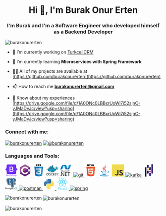 <h1 align="center">Hi 👋, I'm Burak Onur Erten</h1>
<h3 align="center">I'm Burak and I'm a Software Engineer who developed himself as a Backend Developer
</h3>

<p align="left"> <img src="https://komarev.com/ghpvc/?username=burakonurerten&label=Profile%20views&color=0e75b6&style=flat" alt="burakonurerten" /> </p>

- 🔭 I’m currently working on [TurkcellCRM](https://github.com/burakonurerten/TurkcellCRMProject)

- 🌱 I’m currently learning **Microservices with Spring Framework**

- 👨‍💻 All of my projects are available at [https://github.com/burakonurerten](https://github.com/burakonurerten)

- 📫 How to reach me **burakonurerten@gmail.com**

- 📄 Know about my experiences [https://drive.google.com/file/d/1A0ONc0LBBxrUoWi7i52sjnC-yJMaDvJc/view?usp=sharing](https://drive.google.com/file/d/1A0ONc0LBBxrUoWi7i52sjnC-yJMaDvJc/view?usp=sharing)

<h3 align="left">Connect with me:</h3>
<p align="left">
<a href="https://linkedin.com/in/burakonurerten" target="blank"><img align="center" src="https://raw.githubusercontent.com/rahuldkjain/github-profile-readme-generator/master/src/images/icons/Social/linked-in-alt.svg" alt="burakonurerten" height="30" width="40" /></a>
<a href="https://www.hackerearth.com/@burakonurerten" target="blank"><img align="center" src="https://raw.githubusercontent.com/rahuldkjain/github-profile-readme-generator/master/src/images/icons/Social/hackerearth.svg" alt="@burakonurerten" height="30" width="40" /></a>
</p>

<h3 align="left">Languages and Tools:</h3>
<p align="left"> <a href="https://getbootstrap.com" target="_blank" rel="noreferrer"> <img src="https://raw.githubusercontent.com/devicons/devicon/master/icons/bootstrap/bootstrap-plain-wordmark.svg" alt="bootstrap" width="40" height="40"/> </a> <a href="https://www.w3schools.com/cs/" target="_blank" rel="noreferrer"> <img src="https://raw.githubusercontent.com/devicons/devicon/master/icons/csharp/csharp-original.svg" alt="csharp" width="40" height="40"/> </a> <a href="https://www.w3schools.com/css/" target="_blank" rel="noreferrer"> <img src="https://raw.githubusercontent.com/devicons/devicon/master/icons/css3/css3-original-wordmark.svg" alt="css3" width="40" height="40"/> </a> <a href="https://www.docker.com/" target="_blank" rel="noreferrer"> <img src="https://raw.githubusercontent.com/devicons/devicon/master/icons/docker/docker-original-wordmark.svg" alt="docker" width="40" height="40"/> </a> <a href="https://dotnet.microsoft.com/" target="_blank" rel="noreferrer"> <img src="https://raw.githubusercontent.com/devicons/devicon/master/icons/dot-net/dot-net-original-wordmark.svg" alt="dotnet" width="40" height="40"/> </a> <a href="https://git-scm.com/" target="_blank" rel="noreferrer"> <img src="https://www.vectorlogo.zone/logos/git-scm/git-scm-icon.svg" alt="git" width="40" height="40"/> </a> <a href="https://www.w3.org/html/" target="_blank" rel="noreferrer"> <img src="https://raw.githubusercontent.com/devicons/devicon/master/icons/html5/html5-original-wordmark.svg" alt="html5" width="40" height="40"/> </a> <a href="https://www.java.com" target="_blank" rel="noreferrer"> <img src="https://raw.githubusercontent.com/devicons/devicon/master/icons/java/java-original.svg" alt="java" width="40" height="40"/> </a> <a href="https://developer.mozilla.org/en-US/docs/Web/JavaScript" target="_blank" rel="noreferrer"> <img src="https://raw.githubusercontent.com/devicons/devicon/master/icons/javascript/javascript-original.svg" alt="javascript" width="40" height="40"/> </a> <a href="https://kafka.apache.org/" target="_blank" rel="noreferrer"> <img src="https://www.vectorlogo.zone/logos/apache_kafka/apache_kafka-icon.svg" alt="kafka" width="40" height="40"/> </a> <a href="https://pandas.pydata.org/" target="_blank" rel="noreferrer"> <img src="https://raw.githubusercontent.com/devicons/devicon/2ae2a900d2f041da66e950e4d48052658d850630/icons/pandas/pandas-original.svg" alt="pandas" width="40" height="40"/> </a> <a href="https://www.postgresql.org" target="_blank" rel="noreferrer"> <img src="https://raw.githubusercontent.com/devicons/devicon/master/icons/postgresql/postgresql-original-wordmark.svg" alt="postgresql" width="40" height="40"/> </a> <a href="https://postman.com" target="_blank" rel="noreferrer"> <img src="https://www.vectorlogo.zone/logos/getpostman/getpostman-icon.svg" alt="postman" width="40" height="40"/> </a> <a href="https://www.python.org" target="_blank" rel="noreferrer"> <img src="https://raw.githubusercontent.com/devicons/devicon/master/icons/python/python-original.svg" alt="python" width="40" height="40"/> </a> <a href="https://reactjs.org/" target="_blank" rel="noreferrer"> <img src="https://raw.githubusercontent.com/devicons/devicon/master/icons/react/react-original-wordmark.svg" alt="react" width="40" height="40"/> </a> <a href="https://spring.io/" target="_blank" rel="noreferrer"> <img src="https://www.vectorlogo.zone/logos/springio/springio-icon.svg" alt="spring" width="40" height="40"/> </a> </p>

<p><img align="left" src="https://github-readme-stats.vercel.app/api/top-langs?username=burakonurerten&show_icons=true&locale=en&layout=compact" alt="burakonurerten" /></p>

<p>&nbsp;<img align="center" src="https://github-readme-stats.vercel.app/api?username=burakonurerten&show_icons=true&locale=en" alt="burakonurerten" /></p>

<p><img align="center" src="https://github-readme-streak-stats.herokuapp.com/?user=burakonurerten&" alt="burakonurerten" /></p>
